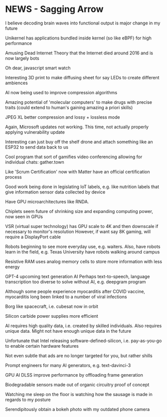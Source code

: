 <!-- SPDX-License-Identifier: zlib-acknowledgement -->
# NEWS - Sagging Arrow
I believe decoding brain waves into functional output is major change in my future

Unikernel has applications bundled inside kernel (so like eBPF) for high performance

Amusing Dead Internet Theory that the Internet died around 2016 and is now largely bots

Oh dear, javascript smart watch

Interesting 3D print to make diffusing sheet for say LEDs to create different ambiences

AI now being used to improve compression algorithms

Amazing potential of 'molecular computers' to make drugs with precise traits
(could extend to human's gaining amazing a priori skills)

JPEG XL better compression and lossy + lossless mode

Again, Microsoft updates not working. This time, not actually properly applying vulnerability update

Interesting can just buy off the shelf drone and attach something like an ESP32 to send data back to us

Cool program that sort of gamifies video conferencing allowing for individual chats: gather.town 

Like 'Scrum Certification' now with Matter have an official certification process

Good work being done in legislating IoT labels, e.g. like nutrition labels that give information sensor data collected by device 

Have GPU microarchitectures like RNDA.

Chiplets seem future of shrinking size and expanding computing power, now seen in GPUs

VSR (virtual super technology) has GPU scale to 4K and then downscale if necessary to monitor's resolution
However, if want say 8K gaming, will require a DisplayPort cable

Robots beginning to see more everyday use, e.g. waiters.
Also, have robots learn in the field, e.g. Texas University have robots walking around campus 

Resistive RAM uses analog memory cells to store more information with less energy

GPT-4 upcoming text generation AI
Perhaps text-to-speech, language transcription too diverse to solve without AI, e.g. deepgram program

Although some people experience myocarditis after COVID vaccine, myocarditis long been linked to a number of viral infections

Borg like spacecraft, i.e. cubesat now in orbit

Silicon carbide power supplies more efficient

AI requires high quality data, i.e. created by skilled individuals.
Also requires unique data. Might not have enough unique data in the future

Unfortunate that Intel releasing software-defined-silicon, i.e. pay-as-you-go to enable certain hardware features

Not even subtle that ads are no longer targeted for you, but rather shills 

Prompt engineers for many AI generators, e.g. text-davinci-3 

GPU AI DLSS improve performance by offloading frame generation 

Biodegradable sensors made out of organic circuitry proof of concept

Watching me sleep on the floor is watching how the sausage is made in regards to my posture

Serendipitously obtain a bokeh photo with my outdated phone camera
